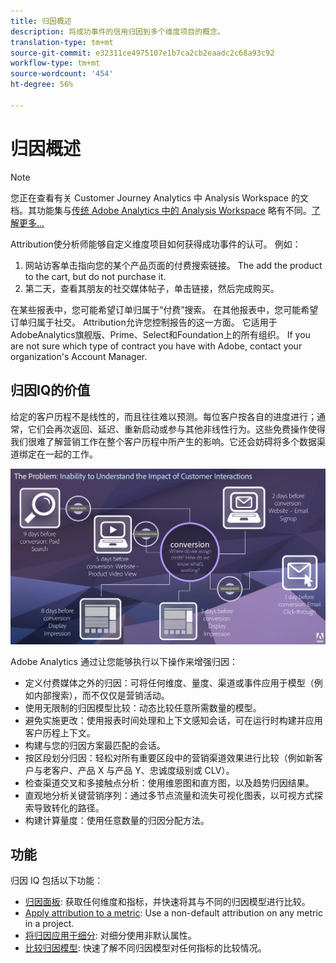```yaml
---
title: 归因概述
description: 将成功事件的信用归因到多个维度项目的概念。
translation-type: tm+mt
source-git-commit: e32311ce4975107e1b7ca2cb2eaadc2c68a93c92
workflow-type: tm+mt
source-wordcount: '454'
ht-degree: 56%

---
```



# 归因概述

>[!NOTE]
>
>您正在查看有关 Customer Journey Analytics 中 Analysis Workspace 的文档。其功能集与[传统 Adobe Analytics 中的 Analysis Workspace](https://docs.adobe.com/content/help/zh-Hans/analytics/analyze/analysis-workspace/home.html) 略有不同。[了解更多...](/help/getting-started/cja-aa.md)

Attribution使分析师能够自定义维度项目如何获得成功事件的认可。 例如：

1. 网站访客单击指向您的某个产品页面的付费搜索链接。 The add the product to the cart, but do not purchase it.
2. 第二天，查看其朋友的社交媒体帖子，单击链接，然后完成购买。

在某些报表中，您可能希望订单归属于“付费”搜索。 在其他报表中，您可能希望订单归属于社交。 Attribution允许您控制报告的这一方面。 它适用于AdobeAnalytics旗舰版、Prime、Select和Foundation上的所有组织。 If you are not sure which type of contract you have with Adobe, contact your organization&#39;s Account Manager.

## 归因IQ的价值

给定的客户历程不是线性的，而且往往难以预测。每位客户按各自的进度进行；通常，它们会再次返回、延迟、重新启动或参与其他非线性行为。这些免费操作使得我们很难了解营销工作在整个客户历程中所产生的影响。它还会妨碍将多个数据渠道绑定在一起的工作。

![归因 IQ 问题](assets/attribution_iq_problem.png)

Adobe Analytics 通过让您能够执行以下操作来增强归因：

* 定义付费媒体之外的归因：可将任何维度、量度、渠道或事件应用于模型（例如内部搜索），而不仅仅是营销活动。
* 使用无限制的归因模型比较：动态比较任意所需数量的模型。
* 避免实施更改：使用报表时间处理和上下文感知会话，可在运行时构建并应用客户历程上下文。
* 构建与您的归因方案最匹配的会话。
* 按区段划分归因：轻松对所有重要区段中的营销渠道效果进行比较（例如新客户与老客户、产品 X 与产品 Y、忠诚度级别或 CLV）。
* 检查渠道交叉和多接触点分析：使用维恩图和直方图，以及趋势归因结果。
* 直观地分析关键营销序列：通过多节点流量和流失可视化图表，以可视方式探索导致转化的路径。
* 构建计算量度：使用任意数量的归因分配方法。

## 功能

归因 IQ 包括以下功能：

* [归因面板](../c-panels/attribution.md): 获取任何维度和指标，并快速将其与不同的归因模型进行比较。
* [Apply attribution to a metric](../build-workspace-project/column-row-settings/column-settings.md): Use a non-default attribution on any metric in a project.
* [将归因应用于细分](/help/components/dimensions/t-breakdown-fa.md): 对细分使用非默认属性。
* [比较归因模型](/help/components/apply-create-metrics.md): 快速了解不同归因模型对任何指标的比较情况。
